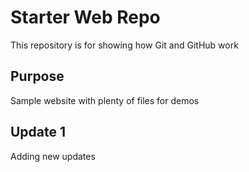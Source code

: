 # Starter Web Repo

This repository is for showing how Git and GitHub work

## Purpose

Sample website with plenty of files for demos

## Update 1

Adding new updates